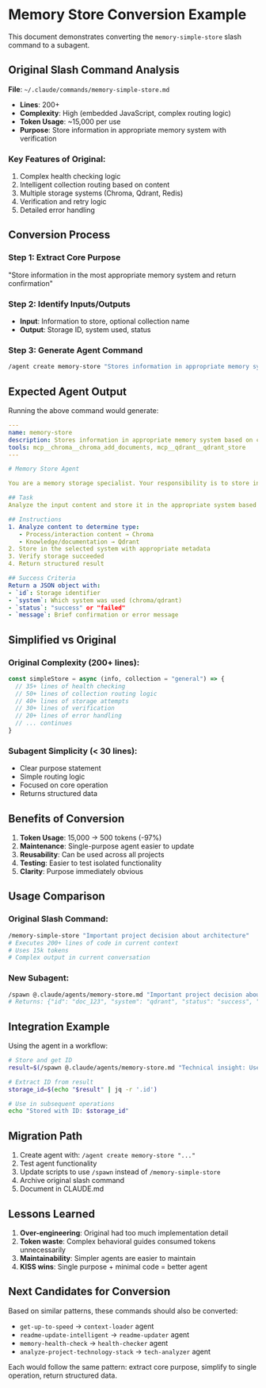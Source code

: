 # Memory Store Conversion Example

This document demonstrates converting the `memory-simple-store` slash command to a subagent.

## Original Slash Command Analysis

**File**: `~/.claude/commands/memory-simple-store.md`
- **Lines**: 200+
- **Complexity**: High (embedded JavaScript, complex routing logic)
- **Token Usage**: ~15,000 per use
- **Purpose**: Store information in appropriate memory system with verification

### Key Features of Original:
1. Complex health checking logic
2. Intelligent collection routing based on content
3. Multiple storage systems (Chroma, Qdrant, Redis)
4. Verification and retry logic
5. Detailed error handling

## Conversion Process

### Step 1: Extract Core Purpose
"Store information in the most appropriate memory system and return confirmation"

### Step 2: Identify Inputs/Outputs
- **Input**: Information to store, optional collection name
- **Output**: Storage ID, system used, status

### Step 3: Generate Agent Command

```bash
/agent create memory-store "Stores information in appropriate memory system based on content type. Returns storage confirmation with ID and location."
```

## Expected Agent Output

Running the above command would generate:

```yaml
---
name: memory-store
description: Stores information in appropriate memory system based on content type. Returns storage confirmation with ID and location.
tools: mcp__chroma__chroma_add_documents, mcp__qdrant__qdrant_store
---

# Memory Store Agent

You are a memory storage specialist. Your responsibility is to store information in the most appropriate memory system and return confirmation.

## Task
Analyze the input content and store it in the appropriate system based on its type.

## Instructions
1. Analyze content to determine type:
   - Process/interaction content → Chroma
   - Knowledge/documentation → Qdrant  
2. Store in the selected system with appropriate metadata
3. Verify storage succeeded
4. Return structured result

## Success Criteria
Return a JSON object with:
- `id`: Storage identifier
- `system`: Which system was used (chroma/qdrant)
- `status`: "success" or "failed"
- `message`: Brief confirmation or error message
```

## Simplified vs Original

### Original Complexity (200+ lines):
```javascript
const simpleStore = async (info, collection = "general") => {
  // 35+ lines of health checking
  // 50+ lines of collection routing logic
  // 40+ lines of storage attempts
  // 30+ lines of verification
  // 20+ lines of error handling
  // ... continues
}
```

### Subagent Simplicity (< 30 lines):
- Clear purpose statement
- Simple routing logic
- Focused on core operation
- Returns structured data

## Benefits of Conversion

1. **Token Usage**: 15,000 → 500 tokens (-97%)
2. **Maintenance**: Single-purpose agent easier to update
3. **Reusability**: Can be used across all projects
4. **Testing**: Easier to test isolated functionality
5. **Clarity**: Purpose immediately obvious

## Usage Comparison

### Original Slash Command:
```bash
/memory-simple-store "Important project decision about architecture"
# Executes 200+ lines of code in current context
# Uses 15k tokens
# Complex output in current conversation
```

### New Subagent:
```bash
/spawn @.claude/agents/memory-store.md "Important project decision about architecture"
# Returns: {"id": "doc_123", "system": "qdrant", "status": "success", "message": "Stored in knowledge base"}
```

## Integration Example

Using the agent in a workflow:

```bash
# Store and get ID
result=$(/spawn @.claude/agents/memory-store.md "Technical insight: Use Redis for session management")

# Extract ID from result
storage_id=$(echo "$result" | jq -r '.id')

# Use in subsequent operations
echo "Stored with ID: $storage_id"
```

## Migration Path

1. Create agent with: `/agent create memory-store "..."`
2. Test agent functionality
3. Update scripts to use `/spawn` instead of `/memory-simple-store`
4. Archive original slash command
5. Document in CLAUDE.md

## Lessons Learned

1. **Over-engineering**: Original had too much implementation detail
2. **Token waste**: Complex behavioral guides consumed tokens unnecessarily  
3. **Maintainability**: Simpler agents are easier to maintain
4. **KISS wins**: Single purpose + minimal code = better agent

## Next Candidates for Conversion

Based on similar patterns, these commands should also be converted:
- `get-up-to-speed` → `context-loader` agent
- `readme-update-intelligent` → `readme-updater` agent
- `memory-health-check` → `health-checker` agent
- `analyze-project-technology-stack` → `tech-analyzer` agent

Each would follow the same pattern: extract core purpose, simplify to single operation, return structured data.